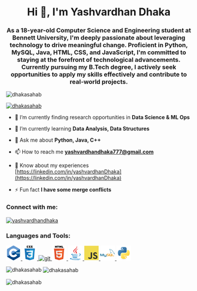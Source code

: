 <h1 align="center">Hi 👋, I'm Yashvardhan Dhaka</h1>
<h3 align="center">As a 18-year-old Computer Science and Engineering student at Bennett University, I'm deeply passionate about leveraging technology to drive meaningful change. Proficient in Python, MySQL, Java, HTML, CSS, and JavaScript, I'm committed to staying at the forefront of technological advancements. Currently pursuing my B.Tech degree, I actively seek opportunities to apply my skills effectively and contribute to real-world projects.</h3>

<p align="left"> <img src="https://komarev.com/ghpvc/?username=dhakasahab&label=Profile%20views&color=0e75b6&style=flat" alt="dhakasahab" /> </p>

<p align="left"> <a href="https://github.com/ryo-ma/github-profile-trophy"><img src="https://github-profile-trophy.vercel.app/?username=dhakasahab" alt="dhakasahab" /></a> </p>

- 🔭 I’m currently finding research opportunities in **Data Science & ML Ops**

- 🌱 I’m currently learning **Data Analysis, Data Structures**

- 💬 Ask me about **Python, Java, C++**

- 📫 How to reach me **yashvardhandhaka777@gmail.com**

- 📄 Know about my experiences [https://linkedin.com/in/yashvardhanDhaka](https://linkedin.com/in/yashvardhanDhaka)

- ⚡ Fun fact **I have some merge conflicts**

<h3 align="left">Connect with me:</h3>
<p align="left">
<a href="https://linkedin.com/in/yashvardhandhaka" target="blank"><img align="center" src="https://raw.githubusercontent.com/rahuldkjain/github-profile-readme-generator/master/src/images/icons/Social/linked-in-alt.svg" alt="yashvardhandhaka" height="30" width="40" /></a>
</p>

<h3 align="left">Languages and Tools:</h3>
<p align="left"> <a href="https://www.w3schools.com/cpp/" target="_blank" rel="noreferrer"> <img src="https://raw.githubusercontent.com/devicons/devicon/master/icons/cplusplus/cplusplus-original.svg" alt="cplusplus" width="40" height="40"/> </a> <a href="https://www.w3schools.com/css/" target="_blank" rel="noreferrer"> <img src="https://raw.githubusercontent.com/devicons/devicon/master/icons/css3/css3-original-wordmark.svg" alt="css3" width="40" height="40"/> </a> <a href="https://git-scm.com/" target="_blank" rel="noreferrer"> <img src="https://www.vectorlogo.zone/logos/git-scm/git-scm-icon.svg" alt="git" width="40" height="40"/> </a> <a href="https://www.w3.org/html/" target="_blank" rel="noreferrer"> <img src="https://raw.githubusercontent.com/devicons/devicon/master/icons/html5/html5-original-wordmark.svg" alt="html5" width="40" height="40"/> </a> <a href="https://www.java.com" target="_blank" rel="noreferrer"> <img src="https://raw.githubusercontent.com/devicons/devicon/master/icons/java/java-original.svg" alt="java" width="40" height="40"/> </a> <a href="https://developer.mozilla.org/en-US/docs/Web/JavaScript" target="_blank" rel="noreferrer"> <img src="https://raw.githubusercontent.com/devicons/devicon/master/icons/javascript/javascript-original.svg" alt="javascript" width="40" height="40"/> </a> <a href="https://www.mysql.com/" target="_blank" rel="noreferrer"> <img src="https://raw.githubusercontent.com/devicons/devicon/master/icons/mysql/mysql-original-wordmark.svg" alt="mysql" width="40" height="40"/> </a> <a href="https://www.python.org" target="_blank" rel="noreferrer"> <img src="https://raw.githubusercontent.com/devicons/devicon/master/icons/python/python-original.svg" alt="python" width="40" height="40"/> </a> </p>

<p><img align="left" src="https://github-readme-stats.vercel.app/api/top-langs?username=dhakasahab&show_icons=true&locale=en&layout=compact" alt="dhakasahab" /></p>

<p>&nbsp;<img align="center" src="https://github-readme-stats.vercel.app/api?username=dhakasahab&show_icons=true&locale=en" alt="dhakasahab" /></p>

<p><img align="center" src="https://github-readme-streak-stats.herokuapp.com/?user=dhakasahab&" alt="dhakasahab" /></p>
